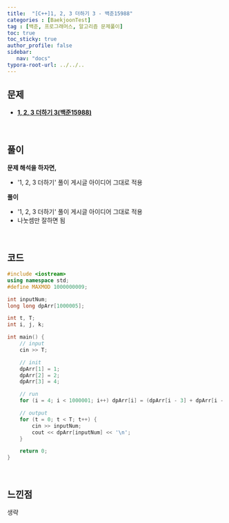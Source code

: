 ```yaml
---
title:  "[C++]1, 2, 3 더하기 3 - 백준15988"
categories : [BaekjoonTest]
tag : [백준, 프로그래머스, 알고리즘 문제풀이]
toc: true
toc_sticky: true
author_profile: false
sidebar:
   nav: "docs"
typora-root-url: ../../..
---
```




## 문제

* **[1, 2, 3 더하기 3(백준15988)](https://www.acmicpc.net/problem/15988)**

<br>

## 풀이

**문제 해석을 하자면,**

* '1, 2, 3 더하기' 풀이 게시글 아이디어 그대로 적용



**풀이**

- '1, 2, 3 더하기' 풀이 게시글 아이디어 그대로 적용
- 나눗셈만 잘하면 됨




<br>

## 코드

```c++
#include <iostream>
using namespace std;
#define MAXMOD 1000000009;

int inputNum;
long long dpArr[1000005];

int t, T;
int i, j, k;

int main() {
	// input
	cin >> T;

	// init
	dpArr[1] = 1;
	dpArr[2] = 2;
	dpArr[3] = 4;

	// run
	for (i = 4; i < 1000001; i++) dpArr[i] = (dpArr[i - 3] + dpArr[i - 2] + dpArr[i - 1])%MAXMOD;

	// output
	for (t = 0; t < T; t++) {
		cin >> inputNum;
		cout << dpArr[inputNum] << '\n';
	}

	return 0;
}
```

<br>

## 느낀점

생략
